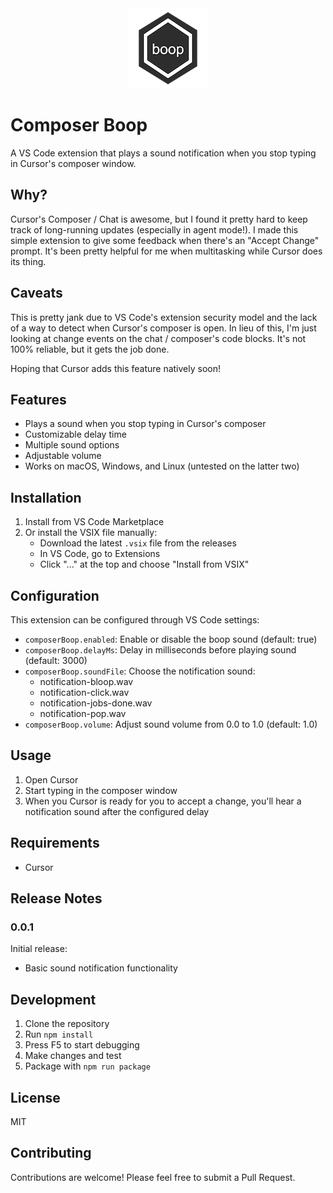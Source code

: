 <div align="center">
  <img src="media/icon.png" alt="Composer Boop Logo" width="128" height="128">
</div>

# Composer Boop

A VS Code extension that plays a sound notification when you stop typing in Cursor's composer window.

## Why?

Cursor's Composer / Chat is awesome, but I found it pretty hard to keep track of long-running updates (especially in agent mode!). I made this simple extension to give some feedback when there's an "Accept Change" prompt. It's been pretty helpful for me when multitasking while Cursor does its thing.

## Caveats

This is pretty jank due to VS Code's extension security model and the lack of a way to detect when Cursor's composer is open. In lieu of this, I'm just looking at change events on the chat / composer's code blocks. It's not 100% reliable, but it gets the job done.

Hoping that Cursor adds this feature natively soon!

## Features

- Plays a sound when you stop typing in Cursor's composer
- Customizable delay time
- Multiple sound options
- Adjustable volume
- Works on macOS, Windows, and Linux (untested on the latter two)

## Installation

1. Install from VS Code Marketplace
2. Or install the VSIX file manually:
   - Download the latest `.vsix` file from the releases
   - In VS Code, go to Extensions
   - Click "..." at the top and choose "Install from VSIX"

## Configuration

This extension can be configured through VS Code settings:

- `composerBoop.enabled`: Enable or disable the boop sound (default: true)
- `composerBoop.delayMs`: Delay in milliseconds before playing sound (default: 3000)
- `composerBoop.soundFile`: Choose the notification sound:
  - notification-bloop.wav
  - notification-click.wav
  - notification-jobs-done.wav
  - notification-pop.wav
- `composerBoop.volume`: Adjust sound volume from 0.0 to 1.0 (default: 1.0)

## Usage

1. Open Cursor
2. Start typing in the composer window
3. When you Cursor is ready for you to accept a change, you'll hear a notification sound after the configured delay

## Requirements

- Cursor

## Release Notes

### 0.0.1

Initial release:

- Basic sound notification functionality

## Development

1. Clone the repository
2. Run `npm install`
3. Press F5 to start debugging
4. Make changes and test
5. Package with `npm run package`

## License

MIT

## Contributing

Contributions are welcome! Please feel free to submit a Pull Request.
